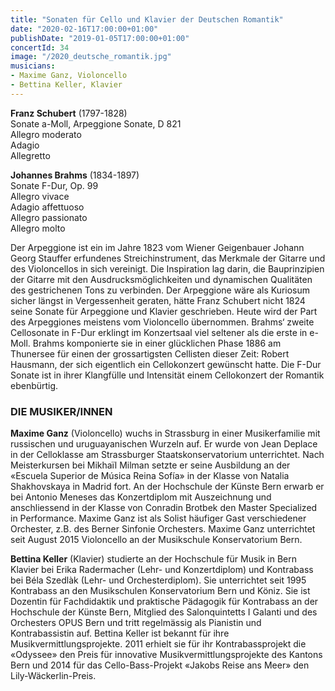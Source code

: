 ```yaml
---
title: "Sonaten für Cello und Klavier der Deutschen Romantik"
date: "2020-02-16T17:00:00+01:00"
publishDate: "2019-01-05T17:00:00+01:00"
concertId: 34
image: "/2020_deutsche_romantik.jpg"
musicians:
- Maxime Ganz, Violoncello
- Bettina Keller, Klavier
---
```


__Franz Schubert__ (1797-1828)  
Sonate a-Moll, Arpeggione Sonate, D 821  
Allegro moderato  
Adagio  
Allegretto  

__Johannes Brahms__ (1834-1897)  
Sonate F-Dur, Op. 99  
Allegro vivace  
Adagio affettuoso  
Allegro passionato  
Allegro molto  

Der Arpeggione ist ein im Jahre 1823 vom Wiener Geigenbauer Johann Georg Stauffer erfundenes Streichinstrument,
das Merkmale der Gitarre und des Violoncellos in sich vereinigt. Die Inspiration lag darin, die Bauprinzipien der
Gitarre mit den Ausdrucksmöglichkeiten und dynamischen Qualitäten des gestrichenen Tons zu verbinden. Der Arpeggione
wäre als Kuriosum sicher längst in Vergessenheit geraten, hätte Franz Schubert nicht 1824 seine Sonate für Arpeggione
und Klavier geschrieben. Heute wird der Part des Arpeggiones meistens vom Violoncello übernommen. Brahms‘ zweite
Cellosonate in F-Dur erklingt im Konzertsaal viel seltener als die erste in e-Moll. Brahms komponierte sie in einer
glücklichen Phase 1886 am Thunersee für einen der grossartigsten Cellisten dieser Zeit: Robert Hausmann, der sich
eigentlich ein Cellokonzert gewünscht hatte. Die F-Dur Sonate ist in ihrer Klangfülle und Intensität einem Cellokonzert
der Romantik ebenbürtig. 
 
### DIE MUSIKER/INNEN

__Maxime Ganz__ (Violoncello) wuchs in Strassburg in einer Musikerfamilie mit
russischen und uruguayanischen Wurzeln auf. Er wurde von Jean Deplace in
der Celloklasse am Strassburger Staatskonservatorium unterrichtet. Nach
Meisterkursen bei Mikhaïl Milman setzte er seine Ausbildung an der «Escuela
Superior de Música Reina Sofía» in der Klasse von Natalia Shakhovskaya in Madrid
fort. An der Hochschule der Künste Bern erwarb er bei Antonio Meneses das
Konzertdiplom mit Auszeichnung und anschliessend in der Klasse von Conradin Brotbek
den Master Specialized in Performance. Maxime Ganz ist als Solist häufiger Gast
verschiedener Orchester, z.B. des Berner Sinfonie Orchesters. Maxime Ganz unterrichtet
seit August 2015 Violoncello an der Musikschule Konservatorium Bern.

__Bettina Keller__ (Klavier) studierte an der Hochschule für Musik in Bern Klavier bei Erika Radermacher (Lehr-
und Konzertdiplom) und Kontrabass bei Béla Szedlàk (Lehr- und Orchesterdiplom). Sie unterrichtet seit 1995 Kontrabass
an den Musikschulen Konservatorium Bern und Köniz. Sie ist Dozentin für Fachdidaktik und praktische Pädagogik für
Kontrabass an der Hochschule der Künste Bern, Mitglied des Salonquintetts I Galanti und des Orchesters OPUS Bern und
tritt regelmässig als Pianistin und Kontrabassistin auf. Bettina Keller ist bekannt für ihre Musikvermittlungsprojekte.
2011 erhielt sie für ihr Kontrabassprojekt die «Odyssee» den Preis für innovative Musikvermittlungsprojekte des Kantons
Bern und 2014 für das Cello-Bass-Projekt «Jakobs Reise ans Meer» den Lily-Wäckerlin-Preis.
